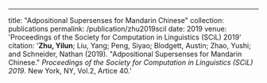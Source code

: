 ---
title: "Adpositional Supersenses for Mandarin Chinese"
collection: publications
permalink: /publication/zhu2019scil
date: 2019
venue: 'Proceedings of the Society for Computation in Linguistics (SCiL) 2019'
citation: '**Zhu, Yilun**; Liu, Yang; Peng, Siyao; Blodgett, Austin; Zhao, Yushi; and Schneider, Nathan (2019). &quot;Adpositional Supersenses for Mandarin Chinese.&quot; <i>Proceedings of the Society for Computation in Linguistics (SCiL) 2019</i>. New York, NY, Vol.2, Artice 40.'